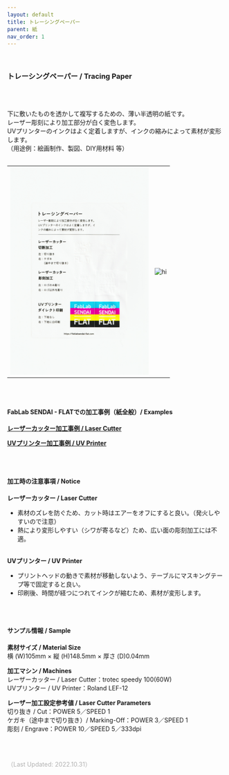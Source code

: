 ```yaml
---
layout: default
title: トレーシングペーパー
parent: 紙
nav_order: 1
---
```


<br>

### トレーシングペーパー / Tracing Paper

<br><br>

下に敷いたものを透かして複写するための、薄い半透明の紙です。<br>
レーザー彫刻により加工部分が白く変色します。<br>
UVプリンターのインクはよく定着しますが、インクの縮みによって素材が変形します。<br>
（用途例：絵画制作、製図、DIY用材料 等）
<br>
<br>

<table>
<tr style="border:none;">
<td style="border:none;"><img src="assets/18_Tracing_1.png" width="320" alt="hi" class="inline"/></td>
<td style="border:none;"><img src="assets/18_Tracing_2.png" width="320" alt="hi" class="inline"/></td>
</tr>
</table>

<br><br>

#### FabLab SENDAI - FLATでの加工事例（紙全般）/ Examples

[**レーザーカッター加工事例 / Laser Cutter**](https://www.flickr.com/search/?user_id=96175517%40N02&sort=date-taken-desc&safe_search=1&view_all=1&tags=paperlc)

[**UVプリンター加工事例 / UV Printer**](https://www.flickr.com/search/?user_id=96175517%40N02&sort=date-taken-desc&safe_search=1&view_all=1&tags=paperuv)

<br><br>

#### 加工時の注意事項 / Notice

**レーザーカッター / Laser Cutter**
<br>
* 素材のズレを防ぐため、カット時はエアーをオフにすると良い。（発火しやすいので注意）<br>
* 熱により変形しやすい（シワが寄るなど）ため、広い面の彫刻加工には不適。<br><br>

**UVプリンター / UV Printer**
<br>
* プリントヘッドの動きで素材が移動しないよう、テーブルにマスキングテープ等で固定すると良い。<br>
* 印刷後、時間が経つにつれてインクが縮むため、素材が変形します。<br>

<br><br>

#### サンプル情報 / Sample

**素材サイズ / Material Size**<br>
横 (W)105mm × 縦 (H)148.5mm × 厚さ (D)0.04mm

**加工マシン / Machines**<br>
レーザーカッター / Laser Cutter：trotec speedy 100(60W)<br>
UVプリンター / UV Printer：Roland LEF-12<br>

**レーザー加工設定参考値 / Laser Cutter Parameters**<br>
切り抜き / Cut：POWER 5／SPEED 1<br>
ケガキ（途中まで切り抜き）/ Marking-Off：POWER 3／SPEED 1<br>
彫刻 / Engrave：POWER 10／SPEED 5／333dpi<br>

<br><br>

<span style="color: #B2B2B2; ">
（Last Updated: 2022.10.31）
</span>
